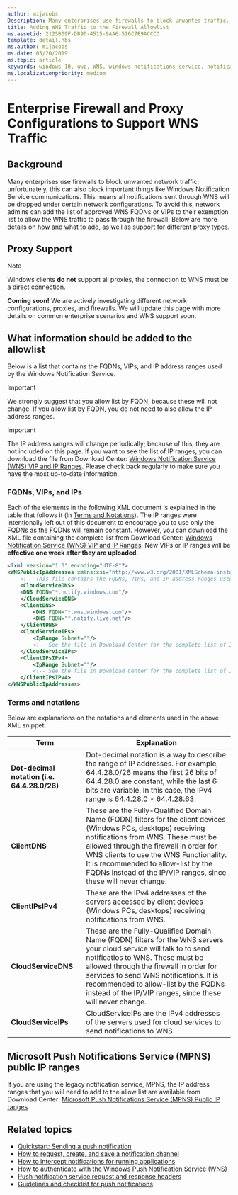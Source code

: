 ```yaml
---
author: mijacobs
Description: Many enterprises use firewalls to block unwanted traffic. This doc describes how to allow WNS traffic to pass through firewalls.
title: Adding WNS Traffic to the Firewall Allowlist
ms.assetid: 2125B09F-DB90-4515-9AA6-516C7E9ACCCD
template: detail.hbs
ms.author: mijacobs
ms.date: 05/20/2019
ms.topic: article
keywords: windows 10, uwp, WNS, windows notifications service, notification, windows, firewall, troubleshooting, IP, traffic, enterprise, network, IPv4, VIP, FQDN, public IP address
ms.localizationpriority: medium
---
```

# Enterprise Firewall and Proxy Configurations to Support WNS Traffic

## Background
Many enterprises use firewalls to block unwanted network traffic; unfortunately, this can also block important things like Windows Notification Service communications. This means all notifications sent through WNS will be dropped under certain network configurations. To avoid this, network admins can add the list of approved WNS FQDNs or VIPs to their exemption list to allow the WNS traffic to pass through the firewall. Below are more details on how and what to add, as well as support for different proxy types.

## Proxy Support

> [!Note] 
Windows clients **do not** support all proxies, the connection to WNS must be a direct connection.

**Coming soon!** We are actively investigating different network configurations, proxies, and firewalls. We will update this page with more details on common enterprise scenarios and WNS support soon.


## What information should be added to the allowlist
Below is a list that contains the FQDNs, VIPs, and IP address ranges used by the Windows Notification Service. 

> [!IMPORTANT]
> We strongly suggest that you allow list by FQDN, because these will not change. If you allow list by FQDN, you do not need to also allow the IP address ranges.

> [!IMPORTANT]
> The IP address ranges will change periodically; because of this, they are not included on this page. If you want to see the list of IP ranges, you can download the file from Download Center: [Windows Notification Service (WNS) VIP and IP Ranges](https://www.microsoft.com/download/details.aspx?id=44238). Please check back regularly to make sure you have the most up-to-date information. 


### FQDNs, VIPs, and IPs
Each of the elements in the following XML document is explained in the table that follows it (in [Terms and Notations](#terms-and-notations)). The IP ranges were intentionally left out of this document to encourage you to use only the FQDNs as the FQDNs will remain constant. However, you can download the XML file containing the complete list from Download Center: [Windows Notification Service (WNS) VIP and IP Ranges](https://www.microsoft.com/download/details.aspx?id=44238). New VIPs or IP ranges will be **effective one week after they are uploaded**.

```XML
<?xml version="1.0" encoding="UTF-8"?>
<WNSPublicIpAddresses xmlns:xsi="http://www.w3.org/2001/XMLSchema-instance" xmlns:xsd="http://www.w3.org/2001/XMLSchema">
    <!-- This file contains the FQDNs, VIPs, and IP address ranges used by the Windows Notification Service. A new text file will be uploaded every time a new VIP or IP range is released in production.  Please copy the below information and perform the necessary changes on your site. Endpoints in CloudService nodes are used for cloud services to send notifications to WNS. Endpoints in Client nodes are used by devices to receive notifications from WNS. --> 
    <CloudServiceDNS>
    <DNS FQDN="*.notify.windows.com"/>
    </CloudServiceDNS>
    <ClientDNS>
        <DNS FQDN="*.wns.windows.com"/>
        <DNS FQDN="*.notify.live.net"/>
    </ClientDNS>
    <CloudServiceIPs>
        <IpRange Subnet=""/>
        <!-- See the file in Download Center for the complete list of IP ranges -->
    </CloudServiceIPs>
    <ClientIPsIPv4>
        <IpRange Subnet=""/>
        <!-- See the file in Download Center for the complete list of IP ranges -->
    </ClientIPsIPv4>
</WNSPublicIpAddresses>

```

### Terms and notations
Below are explanations on the notations and elements used in the above XML snippet.

| Term | Explanation |
|---|---|
| **Dot-decimal notation (i.e. 64.4.28.0/26)** | Dot-decimal notation is a way to describe the range of IP addresses. For example, 64.4.28.0/26 means the first 26 bits of 64.4.28.0 are constant, while the last 6 bits are variable.  In this case, the IPv4 range is 64.4.28.0 - 64.4.28.63. |
| **ClientDNS** | These are the Fully-Qualified Domain Name (FQDN) filters for the client devices (Windows PCs, desktops) receiving notifications from WNS. These must be allowed through the firewall in order for WNS clients to use the WNS Functionality.  It is recommended to allow-list by the FQDNs instead of the IP/VIP ranges, since these will never change. |
| **ClientIPsIPv4** | These are the IPv4 addresses of the servers accessed by client devices (Windows PCs, desktops) receiving notifications from WNS. |
| **CloudServiceDNS** | These are the Fully-Qualified Domain Name (FQDN) filters for the WNS servers your cloud service will talk to to send notificatios to WNS. These must be allowed through the firewall in order for services to send WNS notifications.  It is recommended to allow-list by the FQDNs instead of the IP/VIP ranges, since these will never change.|
| **CloudServiceIPs** | CloudServiceIPs are the IPv4 addresses of the servers used for cloud services to send notifications to WNS  |


## Microsoft Push Notifications Service (MPNS) public IP ranges
If you are using the legacy notification service, MPNS, the IP address ranges that you will need to add to the allow list are available from Download Center: [Microsoft Push Notifications Service (MPNS) Public IP ranges](https://www.microsoft.com/download/details.aspx?id=44535).


## Related topics

* [Quickstart: Sending a push notification](https://docs.microsoft.com/previous-versions/windows/apps/hh868252(v=win.10))
* [How to request, create, and save a notification channel](https://docs.microsoft.com/previous-versions/windows/apps/hh465412(v=win.10))
* [How to intercept notifications for running applications](https://docs.microsoft.com/previous-versions/windows/apps/jj709907(v=win.10))
* [How to authenticate with the Windows Push Notification Service (WNS)](https://docs.microsoft.com/previous-versions/windows/apps/hh465407(v=win.10))
* [Push notification service request and response headers](https://docs.microsoft.com/previous-versions/windows/apps/hh465435(v=win.10))
* [Guidelines and checklist for push notifications](https://docs.microsoft.com/windows/uwp/controls-and-patterns/tiles-and-notifications-windows-push-notification-services--wns--overview)
 

